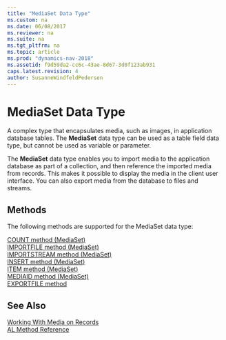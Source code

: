```yaml
---
title: "MediaSet Data Type"
ms.custom: na
ms.date: 06/08/2017
ms.reviewer: na
ms.suite: na
ms.tgt_pltfrm: na
ms.topic: article
ms.prod: "dynamics-nav-2018"
ms.assetid: f9d59da2-cc6c-43ae-8d67-3d0f123ab931
caps.latest.revision: 4
author: SusanneWindfeldPedersen
---
```

# MediaSet Data Type
A complex type that encapsulates media, such as images, in application database tables. The **MediaSet** data type can be used as a table field data type, but cannot be used as variable or parameter.  

The **MediaSet** data type enables you to import media to the application database as part of a collection, and then reference the imported media from records. This makes it possible to display the media in the client user interface. You can also export media from the database to files and streams.  

## Methods
The following methods are supported for the MediaSet data type:

[COUNT method (MediaSet)](../methods/devenv-count-method-mediaset.md)  
[IMPORTFILE method (MediaSet)](../methods/devenv-importfile-method-mediaset.md)   
[IMPORTSTREAM method (MediaSet)](../methods/devenv-importstream-method-mediaset.md)  
[INSERT method (MediaSet)](../methods/devenv-insert-method-mediaset.md)  
[ITEM method (MediaSet)](../methods/devenv-item-method-mediaset.md)  
[MEDIAID method (MediaSet)](../methods/devenv-mediaid-method-mediaset.md)  
[EXPORTFILE method](../methods/devenv-exportfile-method-mediaset.md)  

## See Also  
[Working With Media on Records](../devenv-working-with-media-on-records.md)  
[AL Method Reference](../methods/devenv-al-method-reference.md)  
